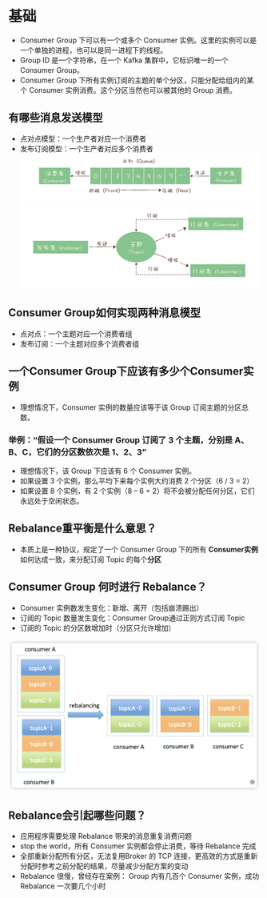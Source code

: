 # 基础
 - Consumer Group 下可以有一个或多个 Consumer 实例。这里的实例可以是一个单独的进程，也可以是同一进程下的线程。
 - Group ID 是一个字符串，在一个 Kafka 集群中，它标识唯一的一个 Consumer Group。
 - Consumer Group 下所有实例订阅的主题的单个分区，只能分配给组内的某个 Consumer 实例消费。这个分区当然也可以被其他的 Group 消费。

## 有哪些消息发送模型
 - 点对点模型：一个生产者对应一个消费者
 - 发布订阅模型：一个生产者对应多个消费者
![示例图片](./images/点对点.png)
![示例图片](./images/发布订阅.png)

## Consumer Group如何实现两种消息模型
 - 点对点：一个主题对应一个消费者组
 - 发布订阅：一个主题对应多个消费者组

## 一个Consumer Group下应该有多少个Consumer实例
 - 理想情况下，Consumer 实例的数量应该等于该 Group 订阅主题的分区总数。
  
### 举例：“假设一个 Consumer Group 订阅了 3 个主题，分别是 A、B、C，它们的分区数依次是 1、2、3”
 - 理想情况下，该 Group 下应该有 6 个 Consumer 实例。
 - 如果设置 3 个实例，那么平均下来每个实例大约消费 2 个分区（6 / 3 = 2）
 - 如果设置 8 个实例，有 2 个实例（8 – 6 = 2）将不会被分配任何分区，它们永远处于空闲状态。

## Rebalance重平衡是什么意思？
 - 本质上是一种协议，规定了一个 Consumer Group 下的所有 **Consumer实例** 如何达成一致，来分配订阅 Topic 的每个**分区**

## Consumer Group 何时进行 Rebalance？
 - Consumer 实例数发生变化：新增、离开（包括崩溃踢出）
 - 订阅的 Topic 数量发生变化：Consumer Group通过正则方式订阅 Topic
 - 订阅的 Topic 的分区数增加时（分区只允许增加）

![示例图片](./images/Rebalance.png)


## Rebalance会引起哪些问题？
 - 应用程序需要处理 Rebalance 带来的消息重复消费问题
 - stop the world，所有 Consumer 实例都会停止消费，等待 Rebalance 完成
 - 全部重新分配所有分区，无法复用Broker 的 TCP 连接，更高效的方式是重新分配时参考之前分配的结果，尽量减少分配方案的变动
 - Rebalance 很慢，曾经存在案例： Group 内有几百个 Consumer 实例，成功 Rebalance 一次要几个小时
